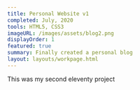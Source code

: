 ```yaml
---
title: Personal Website v1
completed: July, 2020
tools: HTML5, CSS3
imageURL: /images/assets/blog2.png
displayOrder: 1
featured: true
summary: Finally created a personal blog
layout: layouts/workpage.html
---
```


This was my second eleventy project